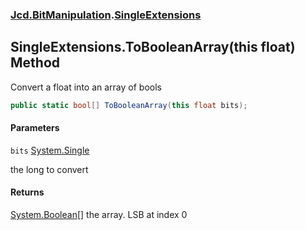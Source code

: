 ### [Jcd.BitManipulation](Jcd.BitManipulation.md 'Jcd.BitManipulation').[SingleExtensions](Jcd.BitManipulation.SingleExtensions.md 'Jcd.BitManipulation.SingleExtensions')

## SingleExtensions.ToBooleanArray(this float) Method

Convert a float into an array of bools

```csharp
public static bool[] ToBooleanArray(this float bits);
```
#### Parameters

<a name='Jcd.BitManipulation.SingleExtensions.ToBooleanArray(thisfloat).bits'></a>

`bits` [System.Single](https://docs.microsoft.com/en-us/dotnet/api/System.Single 'System.Single')

the long to convert

#### Returns
[System.Boolean](https://docs.microsoft.com/en-us/dotnet/api/System.Boolean 'System.Boolean')[[]](https://docs.microsoft.com/en-us/dotnet/api/System.Array 'System.Array')
the array. LSB at index 0